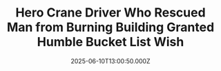 ---
title: "Hero Crane Driver Who Rescued Man from Burning Building Granted Humble Bucket List Wish"
date: 2025-06-10T13:00:50.000Z
category: Human Kindness
externalLink: "https://www.goodnewsnetwork.org/hero-crane-driver-who-rescued-man-from-burning-building-granted-humble-bucket-list-wish/"
image: ""
excerpt: "In late 2023, GNN reported that a construction worker had been rescued from the side of a burning high-rise building thanks to a heroic crane operator. A basket was suspended on the end of Glen Edwards’ crane meant for holding people while they work along the facades of buildings, and despite terrible visibility from the […] The post Hero Crane…"
---